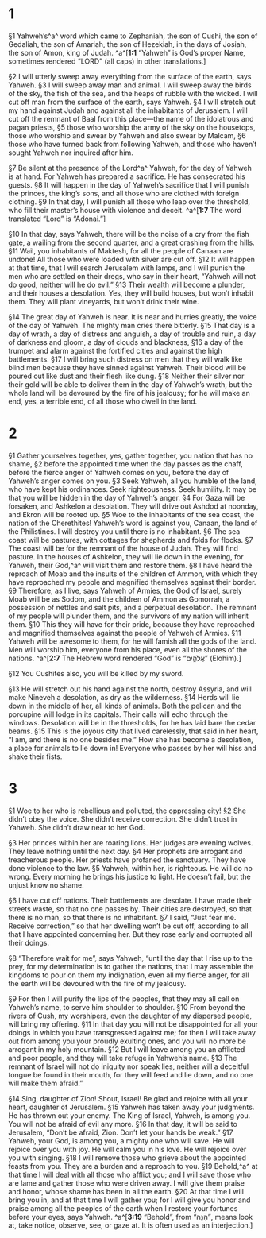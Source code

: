 # 1 
§1 Yahweh’s^a^ word which came to Zephaniah, the son of Cushi, the son of Gedaliah, the son of Amariah, the son of Hezekiah, in the days of Josiah, the son of Amon, king of Judah. 
^a^[**1:1** “Yahweh” is God’s proper Name, sometimes rendered “LORD” (all caps) in other translations.]

§2 I will utterly sweep away everything from the surface of the earth, says Yahweh. 
§3 I will sweep away man and animal. I will sweep away the birds of the sky, the fish of the sea, and the heaps of rubble with the wicked. I will cut off man from the surface of the earth, says Yahweh. 
§4 I will stretch out my hand against Judah and against all the inhabitants of Jerusalem. I will cut off the remnant of Baal from this place—the name of the idolatrous and pagan priests, 
§5 those who worship the army of the sky on the housetops, those who worship and swear by Yahweh and also swear by Malcam, 
§6 those who have turned back from following Yahweh, and those who haven’t sought Yahweh nor inquired after him. 

§7 Be silent at the presence of the Lord^a^ Yahweh, for the day of Yahweh is at hand. For Yahweh has prepared a sacrifice. He has consecrated his guests. 
§8 It will happen in the day of Yahweh’s sacrifice that I will punish the princes, the king’s sons, and all those who are clothed with foreign clothing. 
§9 In that day, I will punish all those who leap over the threshold, who fill their master’s house with violence and deceit. 
^a^[**1:7** The word translated “Lord” is “Adonai.”]

§10 In that day, says Yahweh, there will be the noise of a cry from the fish gate, a wailing from the second quarter, and a great crashing from the hills. 
§11 Wail, you inhabitants of Maktesh, for all the people of Canaan are undone! All those who were loaded with silver are cut off. 
§12 It will happen at that time, that I will search Jerusalem with lamps, and I will punish the men who are settled on their dregs, who say in their heart, “Yahweh will not do good, neither will he do evil.” 
§13 Their wealth will become a plunder, and their houses a desolation. Yes, they will build houses, but won’t inhabit them. They will plant vineyards, but won’t drink their wine. 

§14 The great day of Yahweh is near. It is near and hurries greatly, the voice of the day of Yahweh. The mighty man cries there bitterly. 
§15 That day is a day of wrath, a day of distress and anguish, a day of trouble and ruin, a day of darkness and gloom, a day of clouds and blackness, 
§16 a day of the trumpet and alarm against the fortified cities and against the high battlements. 
§17 I will bring such distress on men that they will walk like blind men because they have sinned against Yahweh. Their blood will be poured out like dust and their flesh like dung. 
§18 Neither their silver nor their gold will be able to deliver them in the day of Yahweh’s wrath, but the whole land will be devoured by the fire of his jealousy; for he will make an end, yes, a terrible end, of all those who dwell in the land. 

# 2 
§1 Gather yourselves together, yes, gather together, you nation that has no shame, 
§2 before the appointed time when the day passes as the chaff, before the fierce anger of Yahweh comes on you, before the day of Yahweh’s anger comes on you. 
§3 Seek Yahweh, all you humble of the land, who have kept his ordinances. Seek righteousness. Seek humility. It may be that you will be hidden in the day of Yahweh’s anger. 
§4 For Gaza will be forsaken, and Ashkelon a desolation. They will drive out Ashdod at noonday, and Ekron will be rooted up. 
§5 Woe to the inhabitants of the sea coast, the nation of the Cherethites! Yahweh’s word is against you, Canaan, the land of the Philistines. I will destroy you until there is no inhabitant. 
§6 The sea coast will be pastures, with cottages for shepherds and folds for flocks. 
§7 The coast will be for the remnant of the house of Judah. They will find pasture. In the houses of Ashkelon, they will lie down in the evening, for Yahweh, their God,^a^ will visit them and restore them. 
§8 I have heard the reproach of Moab and the insults of the children of Ammon, with which they have reproached my people and magnified themselves against their border. 
§9 Therefore, as I live, says Yahweh of Armies, the God of Israel, surely Moab will be as Sodom, and the children of Ammon as Gomorrah, a possession of nettles and salt pits, and a perpetual desolation. The remnant of my people will plunder them, and the survivors of my nation will inherit them. 
§10 This they will have for their pride, because they have reproached and magnified themselves against the people of Yahweh of Armies. 
§11 Yahweh will be awesome to them, for he will famish all the gods of the land. Men will worship him, everyone from his place, even all the shores of the nations. 
^a^[**2:7** The Hebrew word rendered “God” is “אֱלֹהִ֑ים” (Elohim).]

§12 You Cushites also, you will be killed by my sword. 

§13 He will stretch out his hand against the north, destroy Assyria, and will make Nineveh a desolation, as dry as the wilderness. 
§14 Herds will lie down in the middle of her, all kinds of animals. Both the pelican and the porcupine will lodge in its capitals. Their calls will echo through the windows. Desolation will be in the thresholds, for he has laid bare the cedar beams. 
§15 This is the joyous city that lived carelessly, that said in her heart, “I am, and there is no one besides me.” How she has become a desolation, a place for animals to lie down in! Everyone who passes by her will hiss and shake their fists. 

# 3 
§1 Woe to her who is rebellious and polluted, the oppressing city! 
§2 She didn’t obey the voice. She didn’t receive correction. She didn’t trust in Yahweh. She didn’t draw near to her God. 

§3 Her princes within her are roaring lions. Her judges are evening wolves. They leave nothing until the next day. 
§4 Her prophets are arrogant and treacherous people. Her priests have profaned the sanctuary. They have done violence to the law. 
§5 Yahweh, within her, is righteous. He will do no wrong. Every morning he brings his justice to light. He doesn’t fail, but the unjust know no shame. 

§6 I have cut off nations. Their battlements are desolate. I have made their streets waste, so that no one passes by. Their cities are destroyed, so that there is no man, so that there is no inhabitant. 
§7 I said, “Just fear me. Receive correction,” so that her dwelling won’t be cut off, according to all that I have appointed concerning her. But they rose early and corrupted all their doings. 

§8 “Therefore wait for me”, says Yahweh, “until the day that I rise up to the prey, for my determination is to gather the nations, that I may assemble the kingdoms to pour on them my indignation, even all my fierce anger, for all the earth will be devoured with the fire of my jealousy. 

§9 For then I will purify the lips of the peoples, that they may all call on Yahweh’s name, to serve him shoulder to shoulder. 
§10 From beyond the rivers of Cush, my worshipers, even the daughter of my dispersed people, will bring my offering. 
§11 In that day you will not be disappointed for all your doings in which you have transgressed against me; for then I will take away out from among you your proudly exulting ones, and you will no more be arrogant in my holy mountain. 
§12 But I will leave among you an afflicted and poor people, and they will take refuge in Yahweh’s name. 
§13 The remnant of Israel will not do iniquity nor speak lies, neither will a deceitful tongue be found in their mouth, for they will feed and lie down, and no one will make them afraid.” 

§14 Sing, daughter of Zion! Shout, Israel! Be glad and rejoice with all your heart, daughter of Jerusalem. 
§15 Yahweh has taken away your judgments. He has thrown out your enemy. The King of Israel, Yahweh, is among you. You will not be afraid of evil any more. 
§16 In that day, it will be said to Jerusalem, “Don’t be afraid, Zion. Don’t let your hands be weak.” 
§17 Yahweh, your God, is among you, a mighty one who will save. He will rejoice over you with joy. He will calm you in his love. He will rejoice over you with singing. 
§18 I will remove those who grieve about the appointed feasts from you. They are a burden and a reproach to you. 
§19 Behold,^a^ at that time I will deal with all those who afflict you; and I will save those who are lame and gather those who were driven away. I will give them praise and honor, whose shame has been in all the earth. 
§20 At that time I will bring you in, and at that time I will gather you; for I will give you honor and praise among all the peoples of the earth when I restore your fortunes before your eyes, says Yahweh. 
^a^[**3:19** “Behold”, from “הִנֵּה”, means look at, take notice, observe, see, or gaze at. It is often used as an interjection.]
